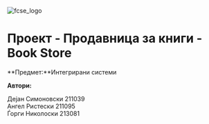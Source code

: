 ![fcse_logo](https://finki.ukim.mk/sites/default/files/logo_10.png)

# Проект - Продавница за книги - Book Store

**Предмет:**Интегрирани системи

**Автори:**<br />

Дејан Симоновски 211039 <br />
Ангел Ристески 211095 <br />
Ѓорги Николоски 213081 <br />
